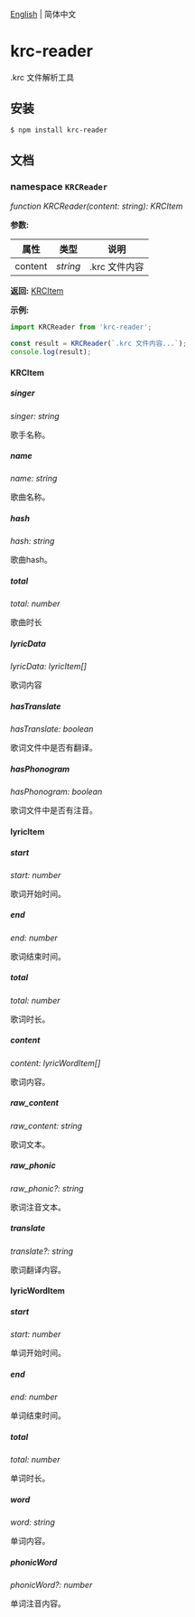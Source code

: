 [English](README.md) | 简体中文

# krc-reader

.krc 文件解析工具

## 安装

```bash
$ npm install krc-reader
```

## 文档

### namespace `KRCReader`

*function KRCReader(content: string): KRCItem*

**参数:**

| 属性 | 类型 | 说明 |
| ---- | ---- | ----------- |
| content | *string* | .krc 文件内容 |

**返回:** [KRCItem](#KRCItem)

**示例:**
```js
import KRCReader from 'krc-reader';

const result = KRCReader(`.krc 文件内容...`);
console.log(result);
```

#### KRCItem

##### singer

*singer: string*

歌手名称。

##### name

*name: string*

歌曲名称。

##### hash

*hash: string*

歌曲hash。

##### total

*total: number*

歌曲时长

##### lyricData

*lyricData: lyricItem[]*

歌词内容

##### hasTranslate

*hasTranslate: boolean*

歌词文件中是否有翻译。

##### hasPhonogram

*hasPhonogram: boolean*

歌词文件中是否有注音。

#### lyricItem

##### start

*start: number*

歌词开始时间。

##### end

*end: number*

歌词结束时间。

##### total

*total: number*

歌词时长。

##### content

*content: lyricWordItem[]*

歌词内容。

##### raw_content

*raw_content: string*

歌词文本。

##### raw_phonic

*raw_phonic?: string*

歌词注音文本。

##### translate

*translate?: string*

歌词翻译内容。

#### lyricWordItem

##### start

*start: number*

单词开始时间。

##### end

*end: number*

单词结束时间。

##### total

*total: number*

单词时长。

##### word

*word: string*

单词内容。

##### phonicWord

*phonicWord?: number*

单词注音内容。